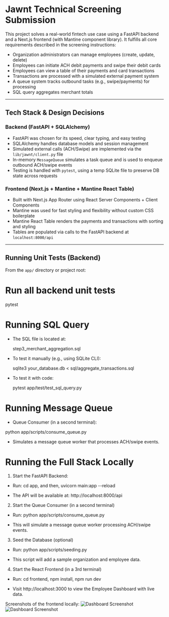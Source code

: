 # Jawnt Technical Screening Submission

This project solves a real-world fintech use case using a FastAPI backend and a Next.js frontend (with Mantine component library). It fulfills all core requirements described in the screening instructions:

- Organization administrators can manage employees (create, update, delete)
- Employees can initiate ACH debit payments and swipe their debit cards
- Employees can view a table of their payments and card transactions
- Transactions are processed with a simulated external payment system
- A queue system tracks outbound tasks (e.g., swipe/payments) for processing
- SQL query aggregates merchant totals

---

## Tech Stack & Design Decisions

### Backend (FastAPI + SQLAlchemy)

- FastAPI was chosen for its speed, clear typing, and easy testing
- SQLAlchemy handles database models and session management
- Simulated external calls (ACH/Swipe) are implemented via the `lib/jawnt/client.py` file
- In-memory `MessageQueue` simulates a task queue and is used to enqueue outbound ACH/swipe events
- Testing is handled with `pytest`, using a temp SQLite file to preserve DB state across requests

### Frontend (Next.js + Mantine + Mantine React Table)

- Built with Next.js App Router using React Server Components + Client Components
- Mantine was used for fast styling and flexibility without custom CSS boilerplate
- Mantine React Table renders the payments and transactions with sorting and styling
- Tables are populated via calls to the FastAPI backend at `localhost:8000/api`

---

## Running Unit Tests (Backend)

From the `app/` directory or project root:

# Run all backend unit tests
pytest

# Running SQL Query
- The SQL file is located at:
  
  step3_merchant_aggregation.sql
- To test it manually (e.g., using SQLite CLI):

  sqlite3 your_database.db < sql/aggregate_transactions.sql
- To test it with code:

  pytest app/test/test_sql_query.py

# Running Message Queue
- Queue Consumer (in a second terminal):

python app/scripts/consume_queue.py

- Simulates a message queue worker that processes ACH/swipe events.

# Running the Full Stack Locally
1. Start the FastAPI Backend:

- Run: cd app, and then, uvicorn main:app --reload

- The API will be available at: http://localhost:8000/api

2. Start the Queue Consumer (in a second terminal)

- Run: python app/scripts/consume_queue.py

- This will simulate a message queue worker processing ACH/swipe events.

3. Seed the Database (optional)

- Run: python app/scripts/seeding.py

- This script will add a sample organization and employee data.

4. Start the React Frontend (in a 3rd terminal)

- Run: cd frontend, npm install, npm run dev

- Visit http://localhost:3000 to view the Employee Dashboard with live data.

Screenshots of the frontend locally:
![Dashboard Screenshot](https://private-user-images.githubusercontent.com/42252676/440962031-c605ab60-0f12-433c-9e7e-ec16f8781f2f.jpeg?jwt=eyJhbGciOiJIUzI1NiIsInR5cCI6IkpXVCJ9.eyJpc3MiOiJnaXRodWIuY29tIiwiYXVkIjoicmF3LmdpdGh1YnVzZXJjb250ZW50LmNvbSIsImtleSI6ImtleTUiLCJleHAiOjE3NDY1NjU1NTYsIm5iZiI6MTc0NjU2NTI1NiwicGF0aCI6Ii80MjI1MjY3Ni80NDA5NjIwMzEtYzYwNWFiNjAtMGYxMi00MzNjLTllN2UtZWMxNmY4NzgxZjJmLmpwZWc_WC1BbXotQWxnb3JpdGhtPUFXUzQtSE1BQy1TSEEyNTYmWC1BbXotQ3JlZGVudGlhbD1BS0lBVkNPRFlMU0E1M1BRSzRaQSUyRjIwMjUwNTA2JTJGdXMtZWFzdC0xJTJGczMlMkZhd3M0X3JlcXVlc3QmWC1BbXotRGF0ZT0yMDI1MDUwNlQyMTAwNTZaJlgtQW16LUV4cGlyZXM9MzAwJlgtQW16LVNpZ25hdHVyZT1mNGNmN2RlNmNjYWM2M2U1MjczZThhMTkzODc1NjZiMTA5ZGU5OGQ1MzFlN2M1Y2Q1ZmNmYzg2ZGM4NGQxNDRlJlgtQW16LVNpZ25lZEhlYWRlcnM9aG9zdCJ9.7_nOyqYCqMQQZRbf2eDILqv5JY9h8J2WzQXfLKpVTVM)
![Dashboard Screenshot](https://private-user-images.githubusercontent.com/42252676/440962030-acda73e6-b8de-45db-b891-12d5fdb0f587.jpeg?jwt=eyJhbGciOiJIUzI1NiIsInR5cCI6IkpXVCJ9.eyJpc3MiOiJnaXRodWIuY29tIiwiYXVkIjoicmF3LmdpdGh1YnVzZXJjb250ZW50LmNvbSIsImtleSI6ImtleTUiLCJleHAiOjE3NDY1NjU2OTMsIm5iZiI6MTc0NjU2NTM5MywicGF0aCI6Ii80MjI1MjY3Ni80NDA5NjIwMzAtYWNkYTczZTYtYjhkZS00NWRiLWI4OTEtMTJkNWZkYjBmNTg3LmpwZWc_WC1BbXotQWxnb3JpdGhtPUFXUzQtSE1BQy1TSEEyNTYmWC1BbXotQ3JlZGVudGlhbD1BS0lBVkNPRFlMU0E1M1BRSzRaQSUyRjIwMjUwNTA2JTJGdXMtZWFzdC0xJTJGczMlMkZhd3M0X3JlcXVlc3QmWC1BbXotRGF0ZT0yMDI1MDUwNlQyMTAzMTNaJlgtQW16LUV4cGlyZXM9MzAwJlgtQW16LVNpZ25hdHVyZT01MzA3OWExNzkwMGI5ODMzOTA0NWJiOTEwYjJkYzQ4OWYyZmNjMzU2NTI0MzNmZWZiMzIxOTQ3MWViYTI5YmU0JlgtQW16LVNpZ25lZEhlYWRlcnM9aG9zdCJ9.81HN7unlKFLO-n6G4MKRAQ05dfpv_GIP6DtF6Ca5WyQ)

